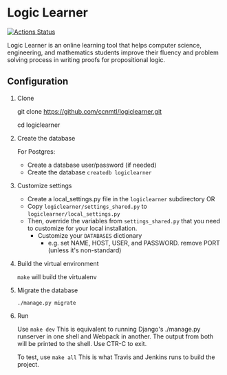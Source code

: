 # Logic Learner
[![Actions Status](https://github.com/ccnmtl/logiclearner/workflows/build-and-test/badge.svg)](https://github.com/ccnmtl/logiclearner/actions)

Logic Learner is an online learning tool that helps computer science, engineering, and mathematics students improve their fluency and problem solving process in writing proofs for propositional logic.

## Configuration

1. Clone

    git clone https://github.com/ccnmtl/logiclearner.git
    
    cd logiclearner

2. Create the database

   For Postgres:
     * Create a database user/password (if needed)
     * Create the database `createdb logiclearner`

3. Customize settings

    * Create a local_settings.py file in the `logiclearner` subdirectory OR
    * Copy `logiclearner/settings_shared.py` to `logiclearner/local_settings.py`
    * Then, override the variables from `settings_shared.py` that you need to customize for your local installation.
      * Customize your `DATABASES` dictionary
        * e.g. set NAME, HOST, USER, and PASSWORD. remove PORT (unless it's non-standard)

4. Build the virtual environment

   `make` will build the virtualenv

5. Migrate the database

   `./manage.py migrate`

6. Run
    
    Use `make dev` This is equivalent to running Django's ./manage.py runserver in one shell and Webpack in another. The output from both will be printed to the shell. Use CTR-C to exit.
    
    To test, use `make all` This is what Travis and Jenkins runs to build the project.
